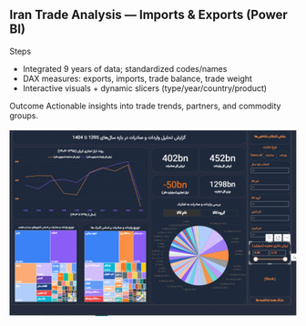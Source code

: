 ## Iran Trade Analysis — Imports & Exports (Power BI)

Steps
- Integrated 9 years of data; standardized codes/names
- DAX measures: exports, imports, trade balance, trade weight
- Interactive visuals + dynamic slicers (type/year/country/product)

Outcome
Actionable insights into trade trends, partners, and commodity groups.

![Dashboard](iran-trade-dashboard.png)
